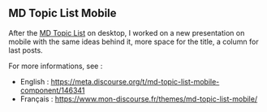 ## MD Topic List Mobile

After the [MD Topic List](https://github.com/iunctis/md-topic-list) on desktop, I worked on a new presentation on mobile with the same ideas behind it, more space for the title, a column for last posts.

For more informations, see : 

- English : https://meta.discourse.org/t/md-topic-list-mobile-component/146341
- Français : https://www.mon-discourse.fr/themes/md-topic-list-mobile/
